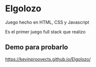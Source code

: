 # Elgolozo
Juego hecho en HTML, CSS y Javascript

Es el primer juego full stack que realizo



## Demo para probarlo

https://kevinprooyects.github.io/Elgolozo/
